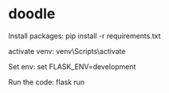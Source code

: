 # doodle
Install packages: pip install -r requirements.txt

activate venv: venv\Scripts\activate

Set env: set FLASK_ENV=development

Run the code: flask run

